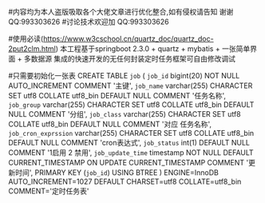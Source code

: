 #内容均为本人盗版吸取各个大佬文章进行优化整合,如有侵权请告知 谢谢 QQ:993303626
#讨论技术欢迎加 QQ:993303626

#使用必读(https://www.w3cschool.cn/quartz_doc/quartz_doc-2put2clm.html)
本工程基于springboot 2.3.0 + quartz + mybatis + 一张简单界面 + 多数据源  集成的快速开发的无任何封装定时任务框架可自由修改调试

#只需要初始化一张表
CREATE TABLE `job` (
  `job_id` bigint(20) NOT NULL AUTO_INCREMENT COMMENT '主键',
  `job_name` varchar(255) CHARACTER SET utf8 COLLATE utf8_bin DEFAULT NULL COMMENT '任务名称',
  `job_group` varchar(255) CHARACTER SET utf8 COLLATE utf8_bin DEFAULT NULL COMMENT '分组',
  `job_class` varchar(255) CHARACTER SET utf8 COLLATE utf8_bin DEFAULT NULL COMMENT '对应 任务名称',
  `job_cron_exprssion` varchar(255) CHARACTER SET utf8 COLLATE utf8_bin DEFAULT NULL COMMENT 'cron表达式',
  `job_status` int(1) DEFAULT NULL COMMENT '1启用 2 禁用',
  `job_update_time` timestamp NOT NULL DEFAULT CURRENT_TIMESTAMP ON UPDATE CURRENT_TIMESTAMP COMMENT '更新时间',
  PRIMARY KEY (`job_id`) USING BTREE
) ENGINE=InnoDB AUTO_INCREMENT=1027 DEFAULT CHARSET=utf8 COLLATE=utf8_bin COMMENT='定时任务表'